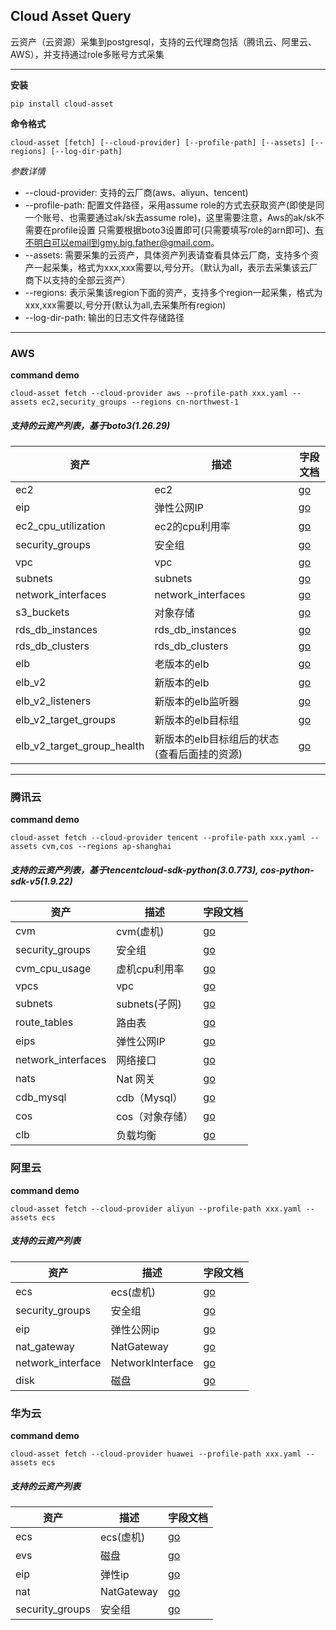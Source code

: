 ## Cloud Asset Query

云资产（云资源）采集到postgresql，支持的云代理商包括（腾讯云、阿里云、AWS），并支持通过role多账号方式采集

----
**安装**
    
    pip install cloud-asset


**命令格式**

    cloud-asset [fetch] [--cloud-provider] [--profile-path] [--assets] [--regions] [--log-dir-path]

*参数详情*
- --cloud-provider: 支持的云厂商(aws、aliyun、tencent)
- --profile-path: 配置文件路径，采用assume role的方式去获取资产(即使是同一个账号、也需要通过ak/sk去assume role)，这里需要注意，Aws的ak/sk不需要在profile设置
只需要根据boto3设置即可(只需要填写role的arn即可)、有不明白可以email到gmy.big.father@gmail.com。
- --assets: 需要采集的云资产，具体资产列表请查看具体云厂商，支持多个资产一起采集，格式为xxx,xxx需要以,号分开。（默认为all，表示去采集该云厂商下以支持的全部云资产）
- --regions: 表示采集该region下面的资产，支持多个region一起采集，格式为xxx,xxx需要以,号分开(默认为all,去采集所有region)
- --log-dir-path: 输出的日志文件存储路径

----

### AWS
**command demo**

    cloud-asset fetch --cloud-provider aws --profile-path xxx.yaml --assets ec2,security_groups --regions cn-northwest-1

##### 支持的云资产列表，基于boto3(1.26.29)

| 资产                         | 描述                          | 字段文档                                                                                                                               |
|----------------------------|-----------------------------|------------------------------------------------------------------------------------------------------------------------------------|
| ec2                        | ec2                         | [go](https://boto3.amazonaws.com/v1/documentation/api/latest/reference/services/cloudwatch.html#CloudWatch.Client.get_metric_data) |
| eip                        | 弹性公网IP                      | [go](https://boto3.amazonaws.com/v1/documentation/api/latest/reference/services/ec2/client/describe_addresses.html) |
| ec2_cpu_utilization        | ec2的cpu利用率                  | [go](https://boto3.amazonaws.com/v1/documentation/api/latest/reference/services/cloudwatch.html#CloudWatch.Client.get_metric_data)|                                                                                                                             |                                                                                                                                 |
| security_groups            | 安全组                         | [go](https://boto3.amazonaws.com/v1/documentation/api/latest/reference/services/ec2.html#EC2.Client.describe_subnets)|                                                                                                                             |                                                                                                                                 |
| vpc                        | vpc                         | [go](https://boto3.amazonaws.com/v1/documentation/api/latest/reference/services/ec2.html#EC2.Client.describe_vpcs)|                                                                                                                             |                                                                                                                                 |
| subnets                    | subnets                     | [go](https://boto3.amazonaws.com/v1/documentation/api/latest/reference/services/ec2.html#EC2.Client.describe_subnets)|                                                                                                                             |                                                                                                                                 |
| network_interfaces         | network_interfaces          | [go](https://boto3.amazonaws.com/v1/documentation/api/latest/reference/services/ec2/client/describe_addresses.html)|                                                                                                                             |                                                                                                                                 |
| s3_buckets                 | 对象存储                        | [go](https://boto3.amazonaws.com/v1/documentation/api/latest/reference/services/s3.html#S3.Client.list_buckets)|                                                                                                                             |                                                                                                                                 |
| rds_db_instances           | rds_db_instances            | [go](https://boto3.amazonaws.com/v1/documentation/api/latest/reference/services/rds.html#RDS.Client.describe_db_instances)|                                                                                                                             |                                                                                                                                 |
| rds_db_clusters            | rds_db_clusters             | [go](https://boto3.amazonaws.com/v1/documentation/api/latest/reference/services/rds.html#RDS.Client.describe_db_clusters)|                                                                                                                             |                                                                                                                                 |
| elb                        | 老版本的elb                     | [go](https://boto3.amazonaws.com/v1/documentation/api/latest/reference/services/elb.html#ElasticLoadBalancing.Client.describe_load_balancers)|                                                                                                                             |                                                                                                                                 |
| elb_v2                     | 新版本的elb                     | [go](https://boto3.amazonaws.com/v1/documentation/api/latest/reference/services/elbv2.html#ElasticLoadBalancingv2.Client.describe_load_balancers)|                                                                                                                             |                                                                                                                                 |
| elb_v2_listeners           | 新版本的elb监听器                  | [go](https://boto3.amazonaws.com/v1/documentation/api/latest/reference/services/elbv2.html#ElasticLoadBalancingv2.Client.describe_listeners)|                                                                                                                             |                                                                                                                                 |
| elb_v2_target_groups       | 新版本的elb目标组                  | [go](https://boto3.amazonaws.com/v1/documentation/api/latest/reference/services/elbv2.html#ElasticLoadBalancingv2.Client.describe_target_groups)|                                                                                                                             |                                                                                                                                 |
| elb_v2_target_group_health | 新版本的elb目标组后的状态(查看后面挂的资源)    | [go](https://boto3.amazonaws.com/v1/documentation/api/latest/reference/services/elbv2.html#ElasticLoadBalancingv2.Client.describe_target_health)|                                                                                                                             |                                                                                                                                 |

----


### 腾讯云
**command demo**

    cloud-asset fetch --cloud-provider tencent --profile-path xxx.yaml --assets cvm,cos --regions ap-shanghai

##### 支持的云资产列表，基于tencentcloud-sdk-python(3.0.773), cos-python-sdk-v5(1.9.22)
| 资产                 | 描述          | 字段文档                                                                                                                             |
|--------------------|-------------|--------------------------------------------------------|
| cvm                | cvm(虚机)     | [go](https://cloud.tencent.com/document/api/213/15728)|
| security_groups    | 安全组         | [go](https://cloud.tencent.com/document/api/215/15808)|
| cvm_cpu_usage      | 虚机cpu利用率    | [go](https://cloud.tencent.com/document/api/248/31014)|
| vpcs               | vpc         | [go](https://cloud.tencent.com/document/api/215/15778)|
| subnets            | subnets(子网) | [go](https://cloud.tencent.com/document/api/215/15784)|
| route_tables       | 路由表         | [go](https://cloud.tencent.com/document/api/215/15763)|
| eips               | 弹性公网IP      | [go](https://cloud.tencent.com/document/api/215/16702)|
| network_interfaces | 网络接口        | [go](https://cloud.tencent.com/document/api/215/15817)|
| nats               | Nat 网关      | [go](https://cloud.tencent.com/document/api/215/36034)|
| cdb_mysql          | cdb（Mysql）  | [go](https://cloud.tencent.com/document/api/236/15872#1.-.E6.8E.A5.E5.8F.A3.E6.8F.8F.E8.BF.B0)|
| cos                | cos（对象存储）   | [go](https://cloud.tencent.com/document/api/236/15872#1.-.E6.8E.A5.E5.8F.A3.E6.8F.8F.E8.BF.B0)|
| clb                | 负载均衡        | [go](https://cloud.tencent.com/document/api/214/30685)|


### 阿里云
**command demo**

    cloud-asset fetch --cloud-provider aliyun --profile-path xxx.yaml --assets ecs
##### 支持的云资产列表
| 资产                | 描述               | 字段文档                                                                                                                             |
|-------------------|------------------|--------------------------------------------------------|
| ecs               | ecs(虚机)          | [go](https://help.aliyun.com/document_detail/25506.html?spm=a2c4g.11186623.0.0.3ac56cf0qyfOQ7#resultMapping)|
| security_groups   | 安全组       | [go](https://support.huaweicloud.com/api-vpc/vpc_sg01_0003.html)|
| eip               | 弹性公网ip           | [go](https://next.api.aliyun.com/document/Ecs/2014-05-26/DescribeEipAddresses#workbench-doc-params)|
| nat_gateway       | NatGateway       | [go](https://next.api.aliyun.com/document/Ecs/2014-05-26/DescribeNatGateways#workbench-doc-response)|
| network_interface | NetworkInterface | [go](https://next.api.aliyun.com/document/Ecs/2014-05-26/DescribeNetworkInterfaces)|
| disk              | 磁盘               | [go](https://next.api.aliyun.com/document/Ecs/2014-05-26/DescribeDisks)|


### 华为云
**command demo**

    cloud-asset fetch --cloud-provider huawei --profile-path xxx.yaml --assets ecs
##### 支持的云资产列表
| 资产  | 描述     | 字段文档                                                                                                                             |
|-----|--------|--------------------------------------------------------|
| ecs | ecs(虚机) | [go](https://support.huaweicloud.com/api-ecs/ecs_05_0002.html)|
| evs | 磁盘     | [go](https://support.huaweicloud.com/api-evs/evs_04_2006.html)|
| eip | 弹性ip   | [go](https://support.huaweicloud.com/api-eip/eip_api_0002.html)|
| nat | NatGateway | [go](https://support.huaweicloud.com/api-natgateway/ListNatGateways.html)|
| security_groups  | 安全组    | [go](https://support.huaweicloud.com/api-vpc/vpc_sg01_0003.html)|